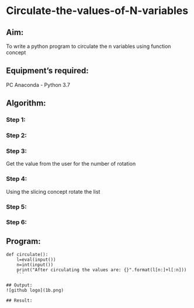 # Circulate-the-values-of-N-variables
## Aim:
To write a python program to circulate the n variables using function concept
## Equipment’s required:
PC
Anaconda - Python 3.7
## Algorithm: 
### Step 1: 
### Step 2: 
### Step 3: 
Get the value from the user for the number of rotation
### Step 4: 
Using the slicing concept rotate the list

### Step 5: 
### Step 6: 
## Program:
```
def circulate():
    l=eval(input())
    n=int(input())
    print("After circulating the values are: {}".format(l[n:]+l[:n]))
    ```

## Output:
![github logo](1b.png)

## Result:

